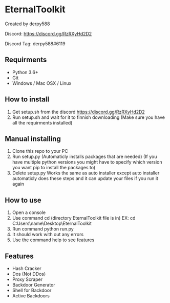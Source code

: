 # EternalToolkit
Created by derpy588

Discord: https://discord.gg/RzRXyHd2D2

Discord Tag: derpy588#6119

## Requirments
- Python 3.6+
- Git
- Windows / Mac OSX / Linux

## How to install
1. Get setup.sh from the discord https://discord.gg/RzRXyHd2D2
2. Run setup.sh and wait for it to finnish downloading (Make sure you have all the requirments installed)

## Manual installing
1. Clone this repo to your PC
2. Run setup.py (Automaticly installs packages that are needed) (If you have multiple python versions you might have to specify which version you want pip to install the packages to)
3. Delete setup.py
Works the same as auto installer except auto installer automaticly does these steps and it can update your files if you run it again

## How to use
1. Open a console
2. Use command cd (directory EternalToolkit file is in) EX: cd C:Users\name\Desktop\EternalToolkit 
3. Run command python run.py
4. It should work with out any errors
5. Use the command help to see features

## Features
- Hash Cracker
- Dos (Not DDos)
- Proxy Scraper
- Backdoor Generator
- Shell for Backdoor
- Active Backdoors
